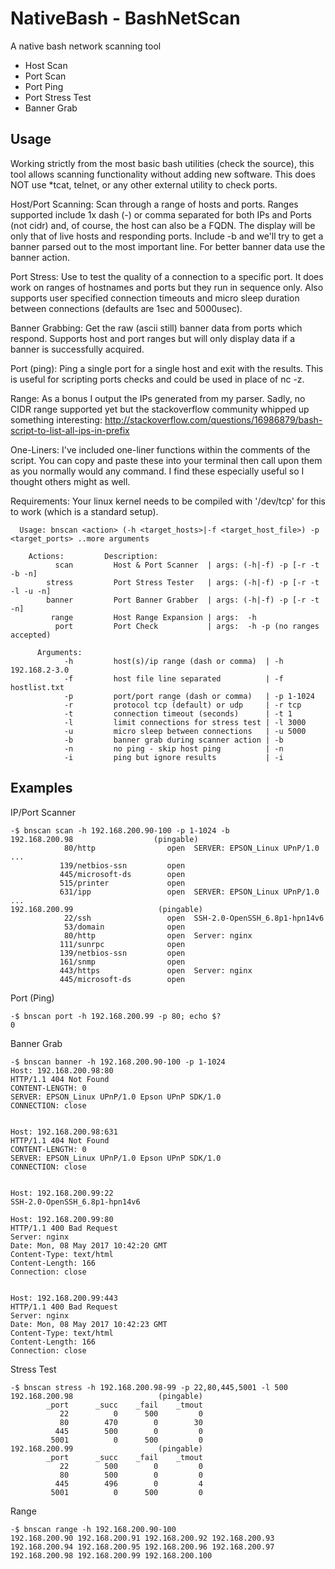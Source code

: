 NativeBash - BashNetScan
===================
A native bash network scanning tool
 - Host Scan
 - Port Scan
 - Port Ping
 - Port Stress Test
 - Banner Grab



Usage
-------------
Working strictly from the most basic bash utilities (check the source), this tool allows scanning functionality without adding new software. This does NOT use *tcat, telnet, or any other external utility to check ports.

Host/Port Scanning: 
Scan through a range of hosts and ports. Ranges supported include 1x dash (-) or comma separated for both IPs and Ports (not cidr) and, of course, the host can also be a FQDN. The display will be only that of live hosts and responding ports. Include -b and we'll try to get a banner parsed out to the most important line. For better banner data use the banner action.

Port Stress: 
Use to test the quality of a connection to a specific port. It does work on ranges of hostnames and ports but they run in sequence only. Also supports user specified connection timeouts and micro sleep duration between connections (defaults are 1sec and 5000usec).

Banner Grabbing: 
Get the raw (ascii still) banner data from ports which respond. Supports host and port ranges but will only display data if a banner is successfully acquired.

Port (ping):
Ping a single port for a single host and exit with the results. This is useful for scripting ports checks and could be used in place of nc -z.

Range: 
As a bonus I output the IPs generated from my parser. Sadly, no CIDR range supported yet but the stackoverflow community whipped up something interesting: http://stackoverflow.com/questions/16986879/bash-script-to-list-all-ips-in-prefix

One-Liners: 
I've included one-liner functions within the comments of the script. You can copy and paste these into your terminal then call upon them as you normally would any command. I find these especially useful so I thought others might as well.

Requirements: 
Your linux kernel needs to be compiled with '/dev/tcp' for this to work (which is a standard setup).

```
  Usage: bnscan <action> (-h <target_hosts>|-f <target_host_file>) -p <target_ports> ..more arguments

	Actions:         Description:
	      scan         Host & Port Scanner  | args: (-h|-f) -p [-r -t -b -n]
	    stress         Port Stress Tester   | args: (-h|-f) -p [-r -t -l -u -n]
	    banner         Port Banner Grabber  | args: (-h|-f) -p [-r -t -n]
	     range         Host Range Expansion | args:  -h
	      port         Port Check           | args:  -h -p (no ranges accepted)

      Arguments:
	        -h         host(s)/ip range (dash or comma)  | -h 192.168.2-3.0
	        -f         host file line separated          | -f hostlist.txt
	        -p         port/port range (dash or comma)   | -p 1-1024
	        -r         protocol tcp (default) or udp     | -r tcp
	        -t         connection timeout (seconds)      | -t 1
	        -l         limit connections for stress test | -l 3000
	        -u         micro sleep between connections   | -u 5000
	        -b         banner grab during scanner action | -b
	        -n         no ping - skip host ping          | -n
	        -i         ping but ignore results           | -i

```

Examples
-------------

IP/Port Scanner
```
-$ bnscan scan -h 192.168.200.90-100 -p 1-1024 -b
192.168.200.98                  (pingable)
            80/http                open  SERVER: EPSON_Linux UPnP/1.0 ...
           139/netbios-ssn         open               
           445/microsoft-ds        open               
           515/printer             open               
           631/ipp                 open  SERVER: EPSON_Linux UPnP/1.0 ...
192.168.200.99                   (pingable)
            22/ssh                 open  SSH-2.0-OpenSSH_6.8p1-hpn14v6
            53/domain              open               
            80/http                open  Server: nginx
           111/sunrpc              open               
           139/netbios-ssn         open               
           161/snmp                open               
           443/https               open  Server: nginx
           445/microsoft-ds        open               
```      

Port (Ping)
```
-$ bnscan port -h 192.168.200.99 -p 80; echo $?
0
```

Banner Grab
```
-$ bnscan banner -h 192.168.200.90-100 -p 1-1024
Host: 192.168.200.98:80        
HTTP/1.1 404 Not Found
CONTENT-LENGTH: 0
SERVER: EPSON_Linux UPnP/1.0 Epson UPnP SDK/1.0
CONNECTION: close


Host: 192.168.200.98:631        
HTTP/1.1 404 Not Found
CONTENT-LENGTH: 0
SERVER: EPSON_Linux UPnP/1.0 Epson UPnP SDK/1.0
CONNECTION: close


Host: 192.168.200.99:22          
SSH-2.0-OpenSSH_6.8p1-hpn14v6

Host: 192.168.200.99:80        
HTTP/1.1 400 Bad Request
Server: nginx
Date: Mon, 08 May 2017 10:42:20 GMT
Content-Type: text/html
Content-Length: 166
Connection: close


Host: 192.168.200.99:443        
HTTP/1.1 400 Bad Request
Server: nginx
Date: Mon, 08 May 2017 10:42:23 GMT
Content-Type: text/html
Content-Length: 166
Connection: close

```

Stress Test
```
-$ bnscan stress -h 192.168.200.98-99 -p 22,80,445,5001 -l 500
192.168.200.98                   (pingable)
        _port      _succ    _fail    _tmout
           22          0      500         0
           80        470        0        30
          445        500        0         0
         5001          0      500         0
192.168.200.99                   (pingable)
        _port      _succ    _fail    _tmout
           22        500        0         0
           80        500        0         0
          445        496        0         4
         5001          0      500         0
```

Range
```
-$ bnscan range -h 192.168.200.90-100
192.168.200.90 192.168.200.91 192.168.200.92 192.168.200.93 192.168.200.94 192.168.200.95 192.168.200.96 192.168.200.97 192.168.200.98 192.168.200.99 192.168.200.100
```
